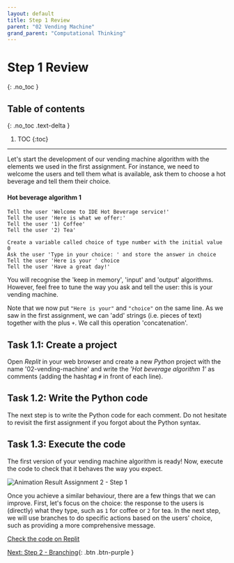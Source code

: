 ```yaml
---
layout: default
title: Step 1 Review
parent: "02 Vending Machine"
grand_parent: "Computational Thinking"
---
```


# Step 1 Review
{: .no_toc }

## Table of contents
{: .no_toc .text-delta }

1. TOC
{:toc}

---

Let's start the development of our vending machine algorithm with the elements we used in the first assignment. For instance, we need to welcome the users and tell them what is available, ask them to choose a hot beverage and tell them their choice.

#### Hot beverage algorithm 1

```
Tell the user 'Welcome to IDE Hot Beverage service!'
Tell the user 'Here is what we offer:'
Tell the user '1) Coffee'
Tell the user '2) Tea'

Create a variable called choice of type number with the initial value 0
Ask the user 'Type in your choice: ' and store the answer in choice
Tell the user 'Here is your ' choice
Tell the user 'Have a great day!'
```

You will recognise the 'keep in memory', 'input' and 'output' algorithms. However, feel free to tune the way you ask and tell the user: this is your vending machine.

Note that we now put `"Here is your"` and `"choice"` on the same line. As we saw in the first assignment, we can 'add' strings (i.e. pieces of text) together with the plus `+`. We call this operation 'concatenation'.

## Task 1.1: Create a project

Open _Replit_ in your web browser and create a new _Python_ project with the name '02-vending-machine' and write the _'Hot beverage algorithm 1'_ as comments (adding the hashtag `#` in front of each line).

## Task 1.2: Write the Python code

The next step is to write the Python code for each comment. Do not hesitate to revisit the first assignment if you forgot about the Python syntax.

## Task 1.3: Execute the code

The first version of your vending machine algorithm is ready! Now, execute the code to check that it behaves the way you expect.

![Animation Result Assignment 2 - Step 1]({{site.baseurl}}/assets/images/assignment2-step1.gif)

Once you achieve a similar behaviour, there are a few things that we can improve. First, let's focus on the choice: the response to the users is (directly) what they type, such as `1` for coffee or `2` for tea. In the next step, we will use branches to do specific actions based on the users' choice, such as providing a more comprehensive message.

[Check the code on Replit](https://replit.com/@dcdlab/vending-machine-step1)


[Next: Step 2 - Branching]({{site.baseurl}}/computational-thinking/02-vending-machine/step2-branching/){: .btn .btn-purple }